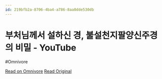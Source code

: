 ```yaml
---
id: 219bfb2a-8706-4ba4-a786-8aa0dde530db
---
```


# 부처님께서 설하신 경, 불설천지팔양신주경의 비밀 - YouTube
#Omnivore

[Read on Omnivore](https://omnivore.app/me/https-youtube-com-watch-v-md-rvzu-go-q-58-18fa88629cc)
[Read Original](https://www.youtube.com/watch?v=MdRVZUGoQ58)

